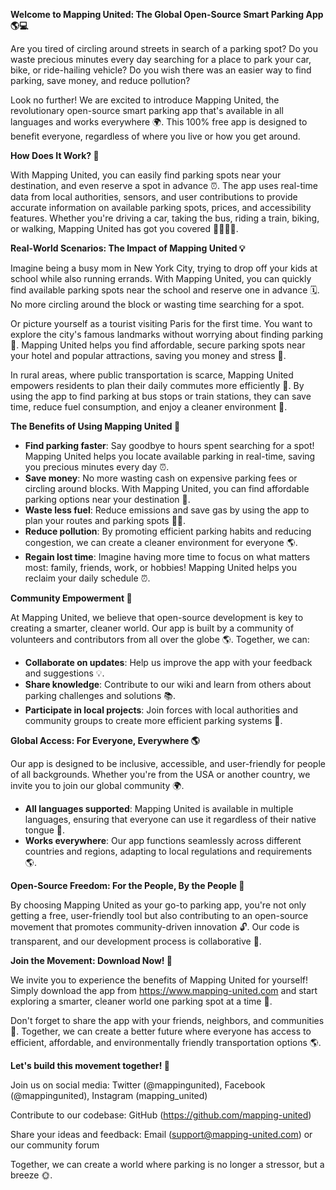 **Welcome to Mapping United: The Global Open-Source Smart Parking App 🌎💻**

Are you tired of circling around streets in search of a parking spot? Do you waste precious minutes every day searching for a place to park your car, bike, or ride-hailing vehicle? Do you wish there was an easier way to find parking, save money, and reduce pollution?

Look no further! We are excited to introduce Mapping United, the revolutionary open-source smart parking app that's available in all languages and works everywhere 🌍. This 100% free app is designed to benefit everyone, regardless of where you live or how you get around.

**How Does It Work? 🤔**

With Mapping United, you can easily find parking spots near your destination, and even reserve a spot in advance ⏰. The app uses real-time data from local authorities, sensors, and user contributions to provide accurate information on available parking spots, prices, and accessibility features. Whether you're driving a car, taking the bus, riding a train, biking, or walking, Mapping United has got you covered 🚶‍♀️🚌💨.

**Real-World Scenarios: The Impact of Mapping United 💡**

Imagine being a busy mom in New York City, trying to drop off your kids at school while also running errands. With Mapping United, you can quickly find available parking spots near the school and reserve one in advance 🗓️. No more circling around the block or wasting time searching for a spot.

Or picture yourself as a tourist visiting Paris for the first time. You want to explore the city's famous landmarks without worrying about finding parking 🚗. Mapping United helps you find affordable, secure parking spots near your hotel and popular attractions, saving you money and stress 💸.

In rural areas, where public transportation is scarce, Mapping United empowers residents to plan their daily commutes more efficiently 🚌. By using the app to find parking at bus stops or train stations, they can save time, reduce fuel consumption, and enjoy a cleaner environment 🌿.

**The Benefits of Using Mapping United 🤝**

* **Find parking faster**: Say goodbye to hours spent searching for a spot! Mapping United helps you locate available parking in real-time, saving you precious minutes every day ⏰.
* **Save money**: No more wasting cash on expensive parking fees or circling around blocks. With Mapping United, you can find affordable parking options near your destination 💸.
* **Waste less fuel**: Reduce emissions and save gas by using the app to plan your routes and parking spots 🚮💨.
* **Reduce pollution**: By promoting efficient parking habits and reducing congestion, we can create a cleaner environment for everyone 🌎.
* **Regain lost time**: Imagine having more time to focus on what matters most: family, friends, work, or hobbies! Mapping United helps you reclaim your daily schedule ⏰.

**Community Empowerment 🤝**

At Mapping United, we believe that open-source development is key to creating a smarter, cleaner world. Our app is built by a community of volunteers and contributors from all over the globe 🌎. Together, we can:

* **Collaborate on updates**: Help us improve the app with your feedback and suggestions 💡.
* **Share knowledge**: Contribute to our wiki and learn from others about parking challenges and solutions 📚.
* **Participate in local projects**: Join forces with local authorities and community groups to create more efficient parking systems 👥.

**Global Access: For Everyone, Everywhere 🌎**

Our app is designed to be inclusive, accessible, and user-friendly for people of all backgrounds. Whether you're from the USA or another country, we invite you to join our global community 🌍.

* **All languages supported**: Mapping United is available in multiple languages, ensuring that everyone can use it regardless of their native tongue 💬.
* **Works everywhere**: Our app functions seamlessly across different countries and regions, adapting to local regulations and requirements 🌎.

**Open-Source Freedom: For the People, By the People 👥**

By choosing Mapping United as your go-to parking app, you're not only getting a free, user-friendly tool but also contributing to an open-source movement that promotes community-driven innovation 🔓. Our code is transparent, and our development process is collaborative 🤝.

**Join the Movement: Download Now! 📲**

We invite you to experience the benefits of Mapping United for yourself! Simply download the app from https://www.mapping-united.com and start exploring a smarter, cleaner world one parking spot at a time 🌟.

Don't forget to share the app with your friends, neighbors, and communities 🤝. Together, we can create a better future where everyone has access to efficient, affordable, and environmentally friendly transportation options 🌎.

**Let's build this movement together! 💪**

Join us on social media: Twitter (@mappingunited), Facebook (@mappingunited), Instagram (mapping_united)

Contribute to our codebase: GitHub (https://github.com/mapping-united)

Share your ideas and feedback: Email (support@mapping-united.com) or our community forum

Together, we can create a world where parking is no longer a stressor, but a breeze 🌞.